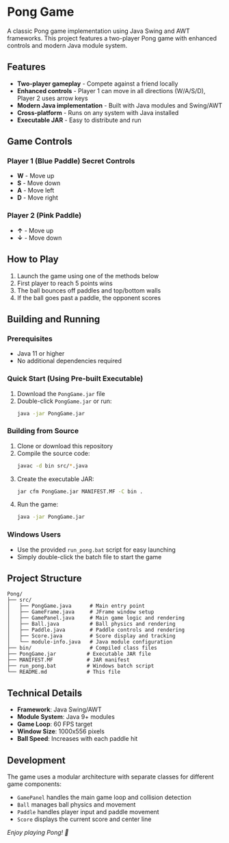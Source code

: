 # Pong Game

A classic Pong game implementation using Java Swing and AWT frameworks. This project features a two-player Pong game with enhanced controls and modern Java module system.

## Features

- **Two-player gameplay** - Compete against a friend locally
- **Enhanced controls** - Player 1 can move in all directions (W/A/S/D), Player 2 uses arrow keys
- **Modern Java implementation** - Built with Java modules and Swing/AWT
- **Cross-platform** - Runs on any system with Java installed
- **Executable JAR** - Easy to distribute and run

## Game Controls

### Player 1 (Blue Paddle) Secret Controls
- **W** - Move up
- **S** - Move down  
- **A** - Move left
- **D** - Move right

### Player 2 (Pink Paddle)
- **↑** - Move up
- **↓** - Move down

## How to Play

1. Launch the game using one of the methods below
2. First player to reach 5 points wins
3. The ball bounces off paddles and top/bottom walls
4. If the ball goes past a paddle, the opponent scores

## Building and Running

### Prerequisites
- Java 11 or higher
- No additional dependencies required

### Quick Start (Using Pre-built Executable)
1. Download the `PongGame.jar` file
2. Double-click `PongGame.jar` or run:
   ```bash
   java -jar PongGame.jar
   ```

### Building from Source
1. Clone or download this repository
2. Compile the source code:
   ```bash
   javac -d bin src/*.java
   ```
3. Create the executable JAR:
   ```bash
   jar cfm PongGame.jar MANIFEST.MF -C bin .
   ```
4. Run the game:
   ```bash
   java -jar PongGame.jar
   ```

### Windows Users
- Use the provided `run_pong.bat` script for easy launching
- Simply double-click the batch file to start the game

## Project Structure

```
Pong/
├── src/
│   ├── PongGame.java      # Main entry point
│   ├── GameFrame.java     # JFrame window setup
│   ├── GamePanel.java     # Main game logic and rendering
│   ├── Ball.java          # Ball physics and rendering
│   ├── Paddle.java        # Paddle controls and rendering
│   ├── Score.java         # Score display and tracking
│   └── module-info.java   # Java module configuration
├── bin/                   # Compiled class files
├── PongGame.jar          # Executable JAR file
├── MANIFEST.MF           # JAR manifest
├── run_pong.bat          # Windows batch script
└── README.md             # This file
```

## Technical Details

- **Framework**: Java Swing/AWT
- **Module System**: Java 9+ modules
- **Game Loop**: 60 FPS target
- **Window Size**: 1000x556 pixels
- **Ball Speed**: Increases with each paddle hit

## Development

The game uses a modular architecture with separate classes for different game components:
- `GamePanel` handles the main game loop and collision detection
- `Ball` manages ball physics and movement
- `Paddle` handles player input and paddle movement
- `Score` displays the current score and center line

*Enjoy playing Pong! 🏓*
